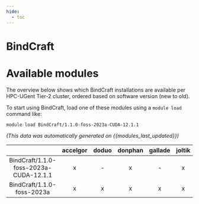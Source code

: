 ```yaml
---
hide:
  - toc
---
```


BindCraft
=========

# Available modules


The overview below shows which BindCraft installations are available per HPC-UGent Tier-2 cluster, ordered based on software version (new to old).

To start using BindCraft, load one of these modules using a `module load` command like:

```shell
module load BindCraft/1.1.0-foss-2023a-CUDA-12.1.1
```

*(This data was automatically generated on {{modules_last_updated}})*  

| |accelgor|doduo|donphan|gallade|joltik|shinx|
| :---: | :---: | :---: | :---: | :---: | :---: | :---: |
|BindCraft/1.1.0-foss-2023a-CUDA-12.1.1|x|-|x|-|x|-|
|BindCraft/1.1.0-foss-2023a|x|x|x|x|x|x|
